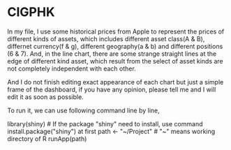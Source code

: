 # CIGPHK
In my file, I use some historical prices from Apple to represent the prices of different kinds of assets, which includes different asset class(A & B), differnet currency(f & g), different geography(a & b) and different positions (6 & 7). And, in the line chart, there are some strange straight lines at the edge of different kind asset, which result from the select of asset kinds are not completely independent with each other.

And I do not finish editing exact appearance of each chart but just a simple frame of the dashboard, if you have any opinion, please tell me and I will edit it as soon as possible.

To run it, we can use following command line by line,

library(shiny) # If the package "shiny" need to install, use command install.package("shiny") at first
path <- "~/Project" # "~" means working directory of R
runApp(path)
